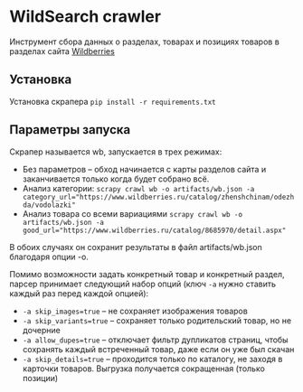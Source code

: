 # WildSearch crawler

Инструмент сбора данных о разделах, товарах и позициях товаров в разделах сайта [Wildberries](https://www.wildberries.ru/)

## Установка

Установка скрапера `pip install -r requirements.txt`

## Параметры запуска

Скрапер называется wb, запускается в трех режимах:

- Без параметров – обход начинается с карты разделов сайта и заканчивается только когда будет собрано всё.
- Анализ категории: `scrapy crawl wb -o artifacts/wb.json -a category_url="https://www.wildberries.ru/catalog/zhenshchinam/odezhda/vodolazki"`
- Анализ товара со всеми вариациями `scrapy crawl wb -o artifacts/wb.json -a good_url="https://www.wildberries.ru/catalog/8685970/detail.aspx"`

В обоих случаях он сохранит результаты в файл artifacts/wb.json благодаря опции -o.

Помимо возможности задать конкретный товар и конкретный раздел, парсер принимает следующий набор опций (ключ `-a` нужно ставить каждый раз перед каждой опцией):

- `-a skip_images=true` – не сохраняет изображения товаров
- `-a skip_variants=true` – сохраняет только родительский товар, но не дочерние
- `-a allow_dupes=true` – отключает фильтр дупликатов страниц, чтобы сохранять каждый встреченный товар, даже если он уже был скачан
- `-a skip_details=true` – проходится только по каталогу, не заходя в карточки товаров. Выгрузка получается сокращенная (только позиции)